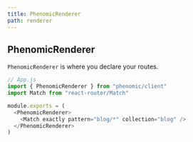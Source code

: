 ```yaml
---
title: PhenomicRenderer
path: renderer
---
```


## PhenomicRenderer

`PhenomicRenderer` is where you declare your routes.

```javascript
// App.js
import { PhenomicRenderer } from "phenomic/client"
import Match from "react-router/Match"

module.exports = (
  <PhenomicRenderer>
    <Match exactly pattern="blog/*" collection="blog" />
  </PhenomicRenderer>
)
```
